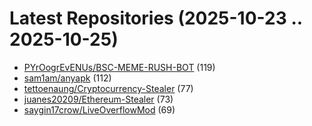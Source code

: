 # Latest Repositories (2025-10-23 .. 2025-10-25)

- [PYrOogrEvENUs/BSC-MEME-RUSH-BOT](https://github.com/PYrOogrEvENUs/BSC-MEME-RUSH-BOT) (119)
- [sam1am/anyapk](https://github.com/sam1am/anyapk) (112)
- [tettoenaung/Cryptocurrency-Stealer](https://github.com/tettoenaung/Cryptocurrency-Stealer) (77)
- [juanes20209/Ethereum-Stealer](https://github.com/juanes20209/Ethereum-Stealer) (73)
- [saygin17crow/LiveOverflowMod](https://github.com/saygin17crow/LiveOverflowMod) (69)
